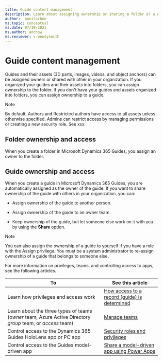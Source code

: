 ```yaml
---
title: Guide content management
description: Learn about assigning ownership or sharing a folder or a guide in Microsoft Dynamics 365 Guides.
author:  annitachow
ms.topic: conceptual
ms.date: 07/19/2023
ms.author: anchow
ms.reviewer: v-wendysmith
---
```


# Guide content management

Guides and their assets (3D parts, images, videos, and object anchors) can be assigned owners or shared with other in your organization. If you organized your guides and their assets into folders, you can assign ownership to the folder. If you don't have your guides and assets organized into folders, you can assign ownership to a guide.

> [!NOTE]
> By default, Authors and Restricted authors have access to all assets unless otherwise specified. Admins can restrict access by managing permissions or creating a new security role. See xxx.

## Folder ownership and access

When you create a folder in Microsoft Dynamics 365 Guides, you assign an owner to the folder.

## Guide ownership and access

When you create a guide in Microsoft Dynamics 365 Guides, you are automatically assigned as the owner of the guide. If you want to share ownership of the guide with others in your organization, you can:

- Assign ownership of the guide to another person.

- Assign ownership of the guide to an owner team.

- Keep ownership of the guide, but let someone else work on it with you by using the **Share** option.

> [!NOTE]
> You can also assign the ownership of a guide to yourself if you have a role with the Assign privilege. You must be a system administrator to re-assign ownership of a guide that belongs to someone else.

For more information on privileges, teams, and controlling access to apps, see the following articles.

|To|See this article|
|---------------------------------------|-----------------------------------------------------|
|Learn how privileges and access work| [How access to a record (guide) is determined](/power-platform/admin/how-record-access-determined)|
|Learn about the three types of teams (*owner* team, Azure Active Directory *group* team, or *access* team)|[Manage teams](/power-platform/admin/manage-teams)|
|Control access to the Dynamics 365 Guides HoloLens app or PC app|[Security roles and privileges](/power-platform/admin/security-roles-privileges#team-members-privilege-inheritance)|
|Control access to the Guides model-driven app| [Share a model-driven app using Power Apps](/powerapps/maker/model-driven-apps/share-model-driven-app)|
